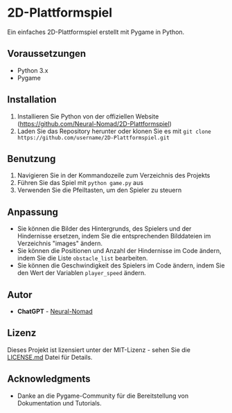 # 2D-Plattformspiel
Ein einfaches 2D-Plattformspiel erstellt mit Pygame in Python. 

## Voraussetzungen
- Python 3.x
- Pygame

## Installation
1. Installieren Sie Python von der offiziellen Website (https://github.com/Neural-Nomad/2D-Plattformspiel)
2. Laden Sie das Repository herunter oder klonen Sie es mit `git clone https://github.com/username/2D-Plattformspiel.git`

## Benutzung
1. Navigieren Sie in der Kommandozeile zum Verzeichnis des Projekts
2. Führen Sie das Spiel mit `python game.py` aus
3. Verwenden Sie die Pfeiltasten, um den Spieler zu steuern

## Anpassung
- Sie können die Bilder des Hintergrunds, des Spielers und der Hindernisse ersetzen, indem Sie die entsprechenden Bilddateien im Verzeichnis "images" ändern.
- Sie können die Positionen und Anzahl der Hindernisse im Code ändern, indem Sie die Liste `obstacle_list` bearbeiten.
- Sie können die Geschwindigkeit des Spielers im Code ändern, indem Sie den Wert der Variablen `player_speed` ändern.

## Autor

* **ChatGPT** - [ Neural-Nomad ](https://github.com/Neural-Nomad)

## Lizenz

Dieses Projekt ist lizensiert unter der MIT-Lizenz - sehen Sie die [LICENSE.md](LICENSE.md) Datei für Details.

## Acknowledgments
- Danke an die Pygame-Community für die Bereitstellung von Dokumentation und Tutorials.
